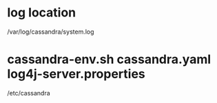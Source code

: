 # log location
/var/log/cassandra/system.log

# cassandra-env.sh  cassandra.yaml  log4j-server.properties
/etc/cassandra

